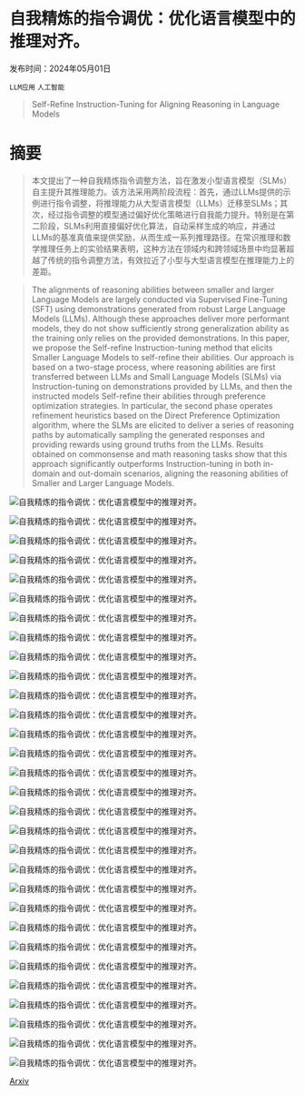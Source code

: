 # 自我精炼的指令调优：优化语言模型中的推理对齐。

发布时间：2024年05月01日

`LLM应用` `人工智能`

> Self-Refine Instruction-Tuning for Aligning Reasoning in Language Models

# 摘要

> 本文提出了一种自我精炼指令调整方法，旨在激发小型语言模型（SLMs）自主提升其推理能力。该方法采用两阶段流程：首先，通过LLMs提供的示例进行指令调整，将推理能力从大型语言模型（LLMs）迁移至SLMs；其次，经过指令调整的模型通过偏好优化策略进行自我能力提升。特别是在第二阶段，SLMs利用直接偏好优化算法，自动采样生成的响应，并通过LLMs的基准真值来提供奖励，从而生成一系列推理路径。在常识推理和数学推理任务上的实验结果表明，这种方法在领域内和跨领域场景中均显著超越了传统的指令调整方法，有效拉近了小型与大型语言模型在推理能力上的差距。

> The alignments of reasoning abilities between smaller and larger Language Models are largely conducted via Supervised Fine-Tuning (SFT) using demonstrations generated from robust Large Language Models (LLMs). Although these approaches deliver more performant models, they do not show sufficiently strong generalization ability as the training only relies on the provided demonstrations.
  In this paper, we propose the Self-refine Instruction-tuning method that elicits Smaller Language Models to self-refine their abilities. Our approach is based on a two-stage process, where reasoning abilities are first transferred between LLMs and Small Language Models (SLMs) via Instruction-tuning on demonstrations provided by LLMs, and then the instructed models Self-refine their abilities through preference optimization strategies. In particular, the second phase operates refinement heuristics based on the Direct Preference Optimization algorithm, where the SLMs are elicited to deliver a series of reasoning paths by automatically sampling the generated responses and providing rewards using ground truths from the LLMs. Results obtained on commonsense and math reasoning tasks show that this approach significantly outperforms Instruction-tuning in both in-domain and out-domain scenarios, aligning the reasoning abilities of Smaller and Larger Language Models.

![自我精炼的指令调优：优化语言模型中的推理对齐。](../../..//opt/data/Projects/HuggingArxiv/paper_images/2405.00402/DPO_new.png)

![自我精炼的指令调优：优化语言模型中的推理对齐。](../../..//opt/data/Projects/HuggingArxiv/paper_images/2405.00402/OBQA_in_family.png)

![自我精炼的指令调优：优化语言模型中的推理对齐。](../../..//opt/data/Projects/HuggingArxiv/paper_images/2405.00402/PIQA_in_family.png)

![自我精炼的指令调优：优化语言模型中的推理对齐。](../../..//opt/data/Projects/HuggingArxiv/paper_images/2405.00402/GSM8K_in_family.png)

![自我精炼的指令调优：优化语言模型中的推理对齐。](../../..//opt/data/Projects/HuggingArxiv/paper_images/2405.00402/CSQA_in_family.png)

![自我精炼的指令调优：优化语言模型中的推理对齐。](../../..//opt/data/Projects/HuggingArxiv/paper_images/2405.00402/SIQA_in_family.png)

![自我精炼的指令调优：优化语言模型中的推理对齐。](../../..//opt/data/Projects/HuggingArxiv/paper_images/2405.00402/MultiArith_in_family.png)

![自我精炼的指令调优：优化语言模型中的推理对齐。](../../..//opt/data/Projects/HuggingArxiv/paper_images/2405.00402/legend_in_family.png)

![自我精炼的指令调优：优化语言模型中的推理对齐。](../../..//opt/data/Projects/HuggingArxiv/paper_images/2405.00402/OBQA_out_family.png)

![自我精炼的指令调优：优化语言模型中的推理对齐。](../../..//opt/data/Projects/HuggingArxiv/paper_images/2405.00402/PIQA_out_family.png)

![自我精炼的指令调优：优化语言模型中的推理对齐。](../../..//opt/data/Projects/HuggingArxiv/paper_images/2405.00402/GSM8K_out_family.png)

![自我精炼的指令调优：优化语言模型中的推理对齐。](../../..//opt/data/Projects/HuggingArxiv/paper_images/2405.00402/CSQA_out_family.png)

![自我精炼的指令调优：优化语言模型中的推理对齐。](../../..//opt/data/Projects/HuggingArxiv/paper_images/2405.00402/SIQA_out_family.png)

![自我精炼的指令调优：优化语言模型中的推理对齐。](../../..//opt/data/Projects/HuggingArxiv/paper_images/2405.00402/MultiArith_out_family.png)

![自我精炼的指令调优：优化语言模型中的推理对齐。](../../..//opt/data/Projects/HuggingArxiv/paper_images/2405.00402/legend_out_family.png)

![自我精炼的指令调优：优化语言模型中的推理对齐。](../../..//opt/data/Projects/HuggingArxiv/paper_images/2405.00402/OBQA_Llama2_7.png)

![自我精炼的指令调优：优化语言模型中的推理对齐。](../../..//opt/data/Projects/HuggingArxiv/paper_images/2405.00402/CSQA_Llama2_7.png)

![自我精炼的指令调优：优化语言模型中的推理对齐。](../../..//opt/data/Projects/HuggingArxiv/paper_images/2405.00402/PIQA_Llama2_7.png)

![自我精炼的指令调优：优化语言模型中的推理对齐。](../../..//opt/data/Projects/HuggingArxiv/paper_images/2405.00402/SIQA_Llama2_7.png)

![自我精炼的指令调优：优化语言模型中的推理对齐。](../../..//opt/data/Projects/HuggingArxiv/paper_images/2405.00402/OBQA_Llama2_13.png)

![自我精炼的指令调优：优化语言模型中的推理对齐。](../../..//opt/data/Projects/HuggingArxiv/paper_images/2405.00402/CSQA_Llama2_13.png)

![自我精炼的指令调优：优化语言模型中的推理对齐。](../../..//opt/data/Projects/HuggingArxiv/paper_images/2405.00402/PIQA_Llama2_13.png)

![自我精炼的指令调优：优化语言模型中的推理对齐。](../../..//opt/data/Projects/HuggingArxiv/paper_images/2405.00402/SIQA_Llama2_13.png)

![自我精炼的指令调优：优化语言模型中的推理对齐。](../../..//opt/data/Projects/HuggingArxiv/paper_images/2405.00402/Legend.png)

![自我精炼的指令调优：优化语言模型中的推理对齐。](../../..//opt/data/Projects/HuggingArxiv/paper_images/2405.00402/MATH_in_family.png)

![自我精炼的指令调优：优化语言模型中的推理对齐。](../../..//opt/data/Projects/HuggingArxiv/paper_images/2405.00402/MMLU_in_family.png)

![自我精炼的指令调优：优化语言模型中的推理对齐。](../../..//opt/data/Projects/HuggingArxiv/paper_images/2405.00402/legend_in_family.png)

![自我精炼的指令调优：优化语言模型中的推理对齐。](../../..//opt/data/Projects/HuggingArxiv/paper_images/2405.00402/MATH_out_family.png)

![自我精炼的指令调优：优化语言模型中的推理对齐。](../../..//opt/data/Projects/HuggingArxiv/paper_images/2405.00402/MMLU_out_family.png)

![自我精炼的指令调优：优化语言模型中的推理对齐。](../../..//opt/data/Projects/HuggingArxiv/paper_images/2405.00402/legend_out_family.png)

[Arxiv](https://arxiv.org/abs/2405.00402)
